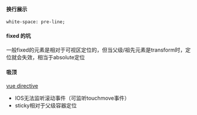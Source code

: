 #### 换行展示

```
white-space: pre-line;
```



#### fixed 的坑

一般fixed的元素是相对于可视区定位的，但当父级/祖先元素是transform时，定位就会失效，相当于absolute定位



#### 吸顶

[vue directive](https://raw.githubusercontent.com/rguanghui/vue-sticky/master/src/index.js)

* IOS无法监听滚动事件（可监听touchmove事件）
* sticky相对于父级容器定位